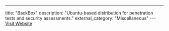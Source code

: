 ---
title: "BackBox"
description: "Ubuntu-based distribution for penetration tests and security assessments."
external_category: "Miscellaneous"
---[Visit Website](https://backbox.org)

